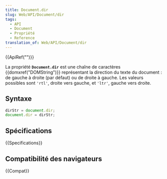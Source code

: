 ```yaml
---
title: Document.dir
slug: Web/API/Document/dir
tags:
  - API
  - Document
  - Propriété
  - Reference
translation_of: Web/API/Document/dir
---
```


{{ApiRef("")}}

La propriété **`Document.dir`** est une chaîne de caractères {{domxref("DOMString")}} représentant la direction du texte du document : de gauche à droite (par défaut) ou de droite à gauche. Les valeurs possibles sont `'rtl'`, droite vers gauche, et `'ltr'`, gauche vers droite.

## Syntaxe

```js
dirStr = document.dir;
document.dir = dirStr;
```

## Spécifications

{{Specifications}}

## Compatibilité des navigateurs

{{Compat}}
